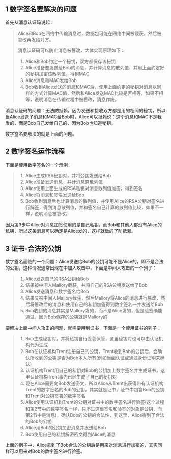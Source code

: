 ## 1 数字签名要解决的问题

首先从消息认证码说起：

> Alice和Bob在网络中传输消息时，数据包可能在网络中间被截获，然后被篡改再发给对方。
>
> 消息认证码可以防止消息被篡改，大体实现原理如下：
>
> 1. Alice和Bob约定一个秘钥，双方都保存该秘钥
> 2. Alice准备要发送给Bob的消息，并计算消息的散列值，并用上面约定好的秘钥加密该散列值，得到MAC
> 3. Alice消息和MAC发给Bob
> 4. Bob收到Alice发送的消息和MAC后，使用上面约定的秘钥对消息以同样的方式计算MAC值，然后和Alice发送MAC比较是否相等，如果不相等，说明消息在传输过程中被篡改，消息作废。

消息认证码的问题：无法防抵赖。因为发送和接收双方都是用的相同的秘钥，所以当Alice发送了消息和MAC给Bob时，Alice可以抵赖说：这个消息和MAC不是我发的，而是Bob自己发给自己的，因为Bob也知道秘钥。

数字签名要解决的就是上面的问题。



## 2 数字签名运作流程

下面是使用数字签名的一个示例：

>1. Alice生成RSA秘钥对，并将公钥发送给Bob
>2. Alice准备发送消息，并计消息算散列值
>3. Alice使用上面生成的RSA私钥对消息散列值加签，得到签名
>4. Alice将消息和签名发送给Bob
>5. Bob收到消息后也计算消息的散列值，并使用Alice的RSA公钥对签名进行解签，得到消息散列值，并和签名自己计算的散列值比较，如果不一样，说明消息被篡改。

因为第3步中Alice对消息加签使用的是自己私钥，而Bob和其他人都没有Alice的私钥，所以这条消息可以确定是Alice发的，这样就做的了防抵赖。



## 3 证书-合法的公钥

数字签名面临的一个问题：Alice发送给Bob的公钥可能不是Alice的，即不是合法的公钥，这种情况通常出现在中加入攻击中，下面是中间人攻击的一个列子：

> 1. Alice发送自己的RSA公钥给Bob
> 2. 结果被中间人Mallory截获，并将自己的RSA公钥发送给了Bob
> 3. Alice发送消息和数字签名给Bob
> 4. 结果又被中间人Mallory截获，然后Mallory将Alice的消息进行篡改，然后将篡改后的消息和使用自己的私钥加签得到数字签名一并发送给Bob
> 5. Bob收到的消息其实是Mallory发的，而不是Alice发的，但是验签确能通过，因为Bob保存的公钥就是Mallory的

要解决上面中间人攻击的问题，就需要用到证书，下面是一个使用证书的列子：

> 1. Bob生成秘钥对，并将私钥自行妥善保管，这里秘钥对也可以由认证机构代为生成
> 2. Bob在认证机构Trent注册自己的公钥，Trent收到Bob的公钥后，会确认所收到的公钥是否为Bob本人所有(例如当面认证或通过身份证明来确认)
> 3. 认证机构Trent用自己的私钥对Bob的公钥加上数字签名并生成证书，这里认证机构Trent事先已经生成了自己的秘钥对
> 4. 现在Alice需要向Bob发送密文，所以Alice从Trent出获得带有认证机构Trent的数字签名的Bob的公钥，其实就是证书，证书中包含Bob的公钥和Trent对公钥签署的数字签名
> 5. Alice使用认证机构Trent的公钥对证书中的数字签名进行验签(这个过程和第2节中的数字签名一样，只不过这里签名和验签的对象是公钥，而第2节中是消息)，确认Bob的公钥的合法性，到这里，Alice得到了合法的Bob的公钥
> 6. Alice用Bob的公钥加密消息并发送给Bob
> 7. Bob使用自己的私钥解密密文得到Alice的消息

上面的例子中，Alice拿到了Bob合法的公钥后是用来对消息进行加密的，其实同样可以用来对Bob的数字签名进行验签。